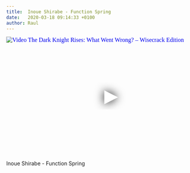 ```yaml
---
title:  Inoue Shirabe - Function Spring
date:   2020-03-18 09:14:33 +0100
author: Raul
---
```

<iframe
  width="560"
  height="315"
  src="https://www.youtube.com/embed/Dm9cs9cMLTw"
  srcdoc="<style>*{padding:0;margin:0;overflow:hidden}html,body{height:100%}img,span{position:absolute;width:100%;top:0;bottom:0;margin:auto}span{height:1.5em;text-align:center;font:48px/1.5 sans-serif;color:white;text-shadow:0 0 0.5em black}</style><a href=https://www.youtube.com/embed/Dm9cs9cMLTw?autoplay=1><img src=https://img.youtube.com/vi/Dm9cs9cMLTw/hqdefault.jpg alt='Video The Dark Knight Rises: What Went Wrong? – Wisecrack Edition'><span>▶</span></a>"
  frameborder="0"
  allow="accelerometer; autoplay; encrypted-media; gyroscope; picture-in-picture"
  allowfullscreen
></iframe>

Inoue Shirabe - Function Spring
